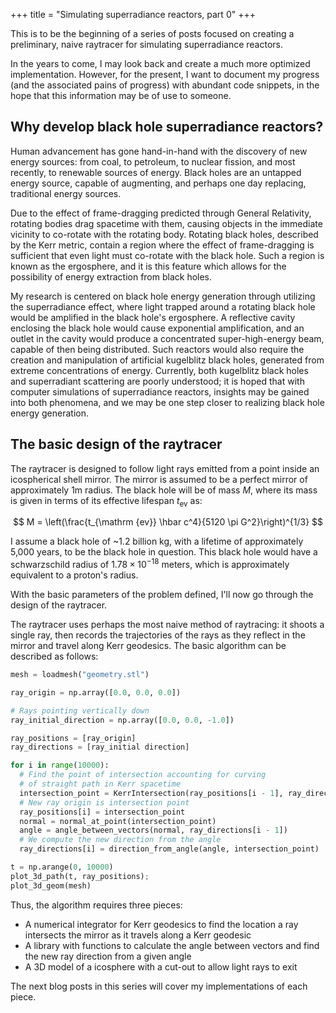 +++
title = "Simulating superradiance reactors, part 0"
+++

This is to be the beginning of a series of posts focused on creating a preliminary, naive raytracer for simulating superradiance reactors.

<!-- more -->

In the years to come, I may look back and create a much more optimized implementation. However, for the present, I want to document my progress (and the associated pains of progress) with abundant code snippets, in the hope that this information may be of use to someone.

## Why develop black hole superradiance reactors?

Human advancement has gone hand-in-hand with the discovery of new energy sources: from coal, to petroleum, to nuclear fission, and most recently, to renewable sources of energy. Black holes are an untapped energy source, capable of augmenting, and perhaps one day replacing, traditional energy sources.

Due to the effect of frame-dragging predicted through General Relativity, rotating bodies drag spacetime with them, causing objects in the immediate vicinity to co-rotate with the rotating body. Rotating black holes, described by the Kerr metric, contain a region where the effect of frame-dragging is sufficient that even light must co-rotate with the black hole. Such a region is known as the ergosphere, and it is this feature which allows for the possibility of energy extraction from black holes.

My research is centered on black hole energy generation through utilizing the superradiance effect, where light trapped around a rotating black hole would be amplified in the black hole's ergosphere. A reflective cavity enclosing the black hole would cause exponential amplification, and an outlet in the cavity would produce a concentrated super-high-energy beam, capable of then being distributed.  Such reactors would also require the creation and manipulation of artificial kugelblitz black holes, generated from extreme concentrations of energy. Currently, both kugelblitz black holes and superradiant scattering are poorly understood; it is hoped that with computer simulations of superradiance reactors, insights may be gained into both phenomena, and we may be one step closer to realizing black hole energy generation.

## The basic design of the raytracer

The raytracer is designed to follow light rays emitted from a point inside an icospherical shell mirror. The mirror is assumed to be a perfect mirror of approximately 1m radius. The black hole will be of mass $M$, where its mass is given in terms of its effective lifespan $t_\mathrm{ev}$ as:

$$
M = \left(\frac{t_{\mathrm {ev}} \hbar c^4}{5120 \pi G^2}\right)^{1/3}
$$

I assume a black hole of ~1.2 billion kg, with a lifetime of approximately 5,000 years, to be the black hole in question. This black hole would have a schwarzschild radius of $1.78 \times 10^{-18}$ meters, which is approximately equivalent to a proton's radius.

With the basic parameters of the problem defined, I'll now go through the design of the raytracer.

The raytracer uses perhaps the most naive method of raytracing: it shoots a single ray, then records the trajectories of the rays as they reflect in the mirror and travel along Kerr geodesics. The basic algorithm can be described as follows:

```python
mesh = loadmesh("geometry.stl")

ray_origin = np.array([0.0, 0.0, 0.0])

# Rays pointing vertically down
ray_initial_direction = np.array([0.0, 0.0, -1.0])

ray_positions = [ray_origin]
ray_directions = [ray_initial direction]

for i in range(10000):
  # Find the point of intersection accounting for curving
  # of straight path in Kerr spacetime
  intersection_point = KerrIntersection(ray_positions[i - 1], ray_directions[i - 1])
  # New ray origin is intersection point
  ray_positions[i] = intersection_point
  normal = normal_at_point(intersection_point)
  angle = angle_between_vectors(normal, ray_directions[i - 1])
  # We compute the new direction from the angle
  ray_directions[i] = direction_from_angle(angle, intersection_point)

t = np.arange(0, 10000)
plot_3d_path(t, ray_positions);
plot_3d_geom(mesh)
```

Thus, the algorithm requires three pieces:

- A numerical integrator for Kerr geodesics to find the location a ray intersects the mirror as it travels along a Kerr geodesic
- A library with functions to calculate the angle between vectors and find the new ray direction from a given angle
- A 3D model of a icosphere with a cut-out to allow light rays to exit

The next blog posts in this series will cover my implementations of each piece.

